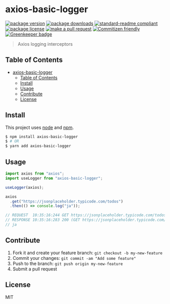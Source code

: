 
# axios-basic-logger
[![package version](https://img.shields.io/npm/v/axios-basic-logger.svg?style=flat-square)](https://npmjs.org/package/axios-basic-logger)
[![package downloads](https://img.shields.io/npm/dm/axios-basic-logger.svg?style=flat-square)](https://npmjs.org/package/axios-basic-logger)
[![standard-readme compliant](https://img.shields.io/badge/readme%20style-standard-brightgreen.svg?style=flat-square)](https://github.com/RichardLitt/standard-readme)
[![package license](https://img.shields.io/npm/l/axios-basic-logger.svg?style=flat-square)](https://npmjs.org/package/axios-basic-logger)
[![make a pull request](https://img.shields.io/badge/PRs-welcome-brightgreen.svg?style=flat-square)](http://makeapullrequest.com) [![Commitizen friendly](https://img.shields.io/badge/commitizen-friendly-brightgreen.svg)](http://commitizen.github.io/cz-cli/) [![Greenkeeper badge](https://badges.greenkeeper.io/tiaanduplessis/axios-basic-logger.svg)](https://greenkeeper.io/)

> Axios logging interceptors

## Table of Contents

- [axios-basic-logger](#axios-basic-logger)
  - [Table of Contents](#table-of-contents)
  - [Install](#install)
  - [Usage](#usage)
  - [Contribute](#contribute)
  - [License](#license)

## Install

This project uses [node](https://nodejs.org) and [npm](https://www.npmjs.com). 

```sh
$ npm install axios-basic-logger
$ # OR
$ yarn add axios-basic-logger
```

## Usage

```js
import axios from "axios";
import useLogger from "axios-basic-logger";

useLogger(axios);

axios
  .get("https://jsonplaceholder.typicode.com/todos")
  .then(() => console.log("ja"));

// REQUEST  10:35:16:244 GET https://jsonplaceholder.typicode.com/todos 
// RESPONSE 10:35:16:283 200 (GET https://jsonplaceholder.typicode.com/todos) 39ms 
// ja
```

## Contribute

1. Fork it and create your feature branch: `git checkout -b my-new-feature`
2. Commit your changes: `git commit -am "Add some feature"`
3. Push to the branch: `git push origin my-new-feature`
4. Submit a pull request

## License

MIT
    